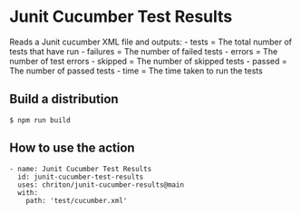 # Junit Cucumber Test Results

Reads a Junit cucumber XML file and outputs:
    - tests = The total number of tests that have run
    - failures = The number of failed tests
    - errors = The number of test errors
    - skipped = The number of skipped tests
    - passed = The number of passed tests
    - time = The time taken to run the tests


## Build a distribution

    $ npm run build

## How to use the action

    - name: Junit Cucumber Test Results
      id: junit-cucumber-test-results
      uses: chriton/junit-cucumber-results@main
      with:
        path: 'test/cucumber.xml'
